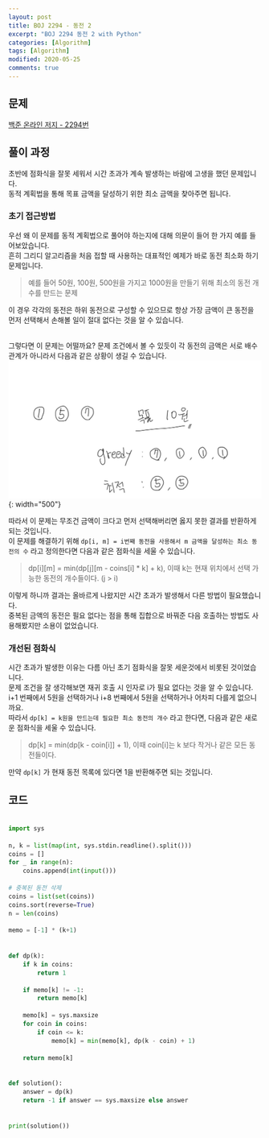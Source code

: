```yaml
---
layout: post
title: BOJ 2294 - 동전 2
excerpt: "BOJ 2294 동전 2 with Python"
categories: [Algorithm]
tags: [Algorithm]
modified: 2020-05-25
comments: true
---
```


## 문제
[백준 온라인 저지 - 2294번](https://www.acmicpc.net/problem/2294)

## 풀이 과정
초반에 점화식을 잘못 세워서 시간 초과가 계속 발생하는 바람에 고생을 했던 문제입니다. <br>
동적 계획법을 통해 목표 금액을 달성하기 위한 최소 금액을 찾아주면 됩니다. <br>

### 초기 접근방법
우선 왜 이 문제를 동적 계획법으로 풀어야 하는지에 대해 의문이 들어 한 가지 예를 들어보았습니다. <br>
흔히 그리디 알고리즘을 처음 접할 때 사용하는 대표적인 예제가 바로 동전 최소화 하기 문제입니다. <br>
> 예를 들어 50원, 100원, 500원을 가지고 1000원을 만들기 위해 최소의 동전 개수를 만드는 문제

이 경우 각각의 동전은 하위 동전으로 구성할 수 있으므로 항상 가장 금액이 큰 동전을 먼저 선택해서 손해볼 일이 절대 없다는 것을 알 수 있습니다.<br><br>

그렇다면 이 문제는 어떨까요? 문제 조건에서 볼 수 있듯이 각 동전의 금액은 서로 배수 관계가 아니라서 다음과 같은 상황이 생길 수 있습니다.<br>
![이미지](/img/boj/boj-2294.jpg){: width="500"}

따라서 이 문제는 무조건 금액이 크다고 먼저 선택해버리면 옳지 못한 결과를 반환하게 되는 것입니다. <br>
이 문제를 해결하기 위해 `dp[i, m] = i번째 동전을 사용해서 m 금액을 달성하는 최소 동전의 수` 라고 정의한다면 다음과 같은 점화식을 세울 수 있습니다. <br>

> dp[i][m] = min(dp[j][m - coins[i] * k] + k), 이때 k는 현재 위치에서 선택 가능한 동전의 개수들이다. (j > i)

이렇게 하니까 결과는 올바르게 나왔지만 시간 초과가 발생해서 다른 방법이 필요했습니다. <br>
중복된 금액의 동전은 필요 없다는 점을 통해 집합으로 바꿔준 다음 호출하는 방법도 사용해봤지만 소용이 없었습니다. <br>

### 개선된 점화식
시간 초과가 발생한 이유는 다름 아닌 초기 점화식을 잘못 세운것에서 비롯된 것이었습니다. <br>
문제 조건을 잘 생각해보면 재귀 호출 시 인자로 i가 필요 없다는 것을 알 수 있습니다. i+1 번째에서 5원을 선택하거나 i+8 번째에서 5원을 선택하거나 어차피 다를게 없으니까요.<br>
따라서 `dp[k] = k원을 만드는데 필요한 최소 동전의 개수` 라고 한다면, 다음과 같은 새로운 점화식을 세울 수 있습니다.<br>

> dp[k] = min(dp[k - coin[i]] + 1), 이때 coin[i]는 k 보다 작거나 같은 모든 동전들이다.

만약 `dp[k]` 가 현재 동전 목록에 있다면 1을 반환해주면 되는 것입니다. <br>


## 코드

~~~ python

import sys

n, k = list(map(int, sys.stdin.readline().split()))
coins = []
for _ in range(n):
    coins.append(int(input()))

# 중복된 동전 삭제
coins = list(set(coins))
coins.sort(reverse=True)
n = len(coins)

memo = [-1] * (k+1)


def dp(k):
    if k in coins:
        return 1

    if memo[k] != -1:
        return memo[k]

    memo[k] = sys.maxsize
    for coin in coins:
        if coin <= k:
            memo[k] = min(memo[k], dp(k - coin) + 1)

    return memo[k]


def solution():
    answer = dp(k)
    return -1 if answer == sys.maxsize else answer


print(solution())

~~~

